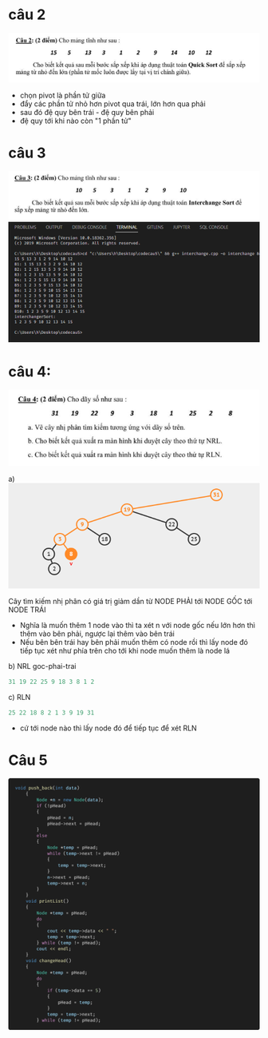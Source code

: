 # câu 2

![](img/cau2.png)

- chọn pivot là phần tử giữa
- đẩy các phần tử nhỏ hơn pivot qua trái, lớn hơn qua phải
- sau đó đệ quy bên trái - đệ quy bên phải
- đệ quy tới khi nào còn "1 phần tử"

# câu 3

![](img/cau3.png)
![](img/cau3_dapan.png)

# câu 4:

![](img/cau4.png)

a)
![](img/aaa.png)

Cây tìm kiếm nhị phân có giá trị giảm dần từ NODE PHẢI tới NODE GỐC tới NODE TRÁI

- Nghĩa là muốn thêm 1 node vào thì ta xét n với node gốc nếu lớn hơn thì thêm vào bên phải, ngược lại thêm vào bên trái
- Nếu bên bên trái hay bên phải muốn thêm có node rồi thì lấy node đó tiếp tục xét như phía trên cho tới khi node muốn thêm là node lá

b) NRL goc-phai-trai

```cpp
31 19 22 25 9 18 3 8 1 2
```

c) RLN

```cpp
25 22 18 8 2 1 3 9 19 31
```

- cứ tới node nào thì lấy node đó để tiếp tục để xét RLN

# Câu 5

![](img/cau5.png)
